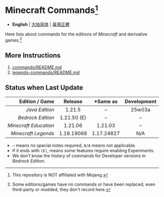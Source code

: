 # Minecraft Commands[^1]
* **English** | [大陆简体](README-cn.md) | [臺灣正體](README-tw.md)

Here lists about commands for the editions of *Minecraft* and derivative games.[^2]

## More Instructions
1. [commands/README.md](commands/README.md)
2. [legends-commands/README.md](legends-commands/README.md)

## Status when Last Update
|        Edition / Game |   Release   |  *Same as  | Development |
|----------------------:|:-----------:|:----------:|:-----------:|
|        *Java Edition* |   1.21.5    |     –      |   25w03a    |
|     *Bedrock Edition* | 1.21.50 (E) |     –      |      –      |
| *Minecraft Education* |   1.21.06   |  1.21.03   |      –      |
|   *Minecraft Legends* | 1.18.19068  | 1.17.24827 |     N/A     |
* `–` means no special notes required, `N/A` means not applicable.
* If it ends with `(E)`, means some features require enabling Experiments.
* We don't know the history of commands for Developer versions in *Bedrock Edition*.

[^1]: This repository is NOT affiliated with Mojang.
[^2]: Some editions/games have no commands or have been replaced, even third-party or modded, they don't record here.
